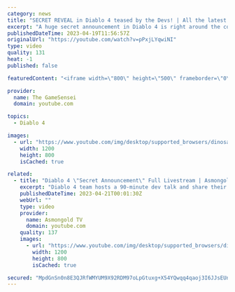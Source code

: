 ```yaml
---
category: news
title: "SECRET REVEAL in Diablo 4 teased by the Devs! | All the latest news & announcements"
excerpt: "A huge secret announcement in Diablo 4 is right around the corner and the Devs are teasing it. We've also got news on the ..."
publishedDateTime: 2023-04-19T11:56:57Z
originalUrl: "https://youtube.com/watch?v=pPxjLYqwiNI"
type: video
quality: 131
heat: -1
published: false

featuredContent: "<iframe width=\"800\" height=\"500\" frameborder=\"0\" src=\"https://www.youtube.com/embed/pPxjLYqwiNI\" allow=\"accelerometer; autoplay; encrypted-media; gyroscope; picture-in-picture\" allowfullscreen></iframe>"

provider:
  name: The GameSensei
  domain: youtube.com

topics:
  - Diablo 4

images:
  - url: "https://www.youtube.com/img/desktop/supported_browsers/dinosaur.png"
    width: 1200
    height: 800
    isCached: true

related:
  - title: "Diablo 4 \"Secret Announcement\" Full Livestream | Asmongold Reacts"
    excerpt: "Diablo 4 team hosts a 90-minute dev talk and share their Secret Announcement ▻ Asmongold's Twitch: ..."
    publishedDateTime: 2023-04-21T00:01:30Z
    webUrl: ""
    type: video
    provider:
      name: Asmongold TV
      domain: youtube.com
    quality: 137
    images:
      - url: "https://www.youtube.com/img/desktop/supported_browsers/dinosaur.png"
        width: 1200
        height: 800
        isCached: true

secured: "MpdGnSn0n8E3QJRfWMYUM9X92RDM97oLpGtuxg+X54YQwqq4qaoj3I6JJsEUn+kTNmI23csPQ6Ca8MFo9O1fxeNnWhC+CqIDAwuMnMojgDiLWWDQ7qHRDbepYpvXEdiyunbpzkw4r6X72LX9Ifc2IvyehGNRgo6VBdJ6G06mFPc/mjzVTNQxen00OJ3pyNBTK+wyVdInXxGgpmoAh+WW10ifCOxe5qRPM6O7PkOAa3UvOny6QJM/8SRNrcc7sHQzWDnUT4FYRvJ7kCLCjT20s81JXzfJ6u4MDERAjktZKmNtKaCr224i08hNu4RlHx31udHyJ8L4og2tvStL5u7glfIC6ox0V1qxw3t8NZWQ7/GyXM3nNhpi9pNt2qLXfdBmUaESK6Hg5s5oG2eHLzPZHXEU73LHmJaw2ad+BiwvPgvqFDa5uEbDbDMKiSD6GVP8;CxEm0FTu9+VP5MltnbdSDw=="
---
```


